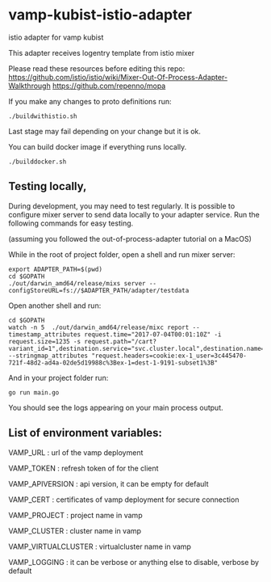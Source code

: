# vamp-kubist-istio-adapter
istio adapter for vamp kubist

This adapter receives logentry template from istio mixer

Please read these resources before editing this repo:
https://github.com/istio/istio/wiki/Mixer-Out-Of-Process-Adapter-Walkthrough
https://github.com/repenno/mopa


If you make any changes to proto definitions run:

```shell
./buildwithistio.sh
```
Last stage may fail depending on your change but it is ok.

You can build docker image if everything runs locally.

```shell
./builddocker.sh
```

## Testing locally,

During development, you may need to test regularly. It is possible to configure mixer server to send data locally to your adapter service. Run the following commands for easy testing.

(assuming you followed the out-of-process-adapter tutorial on a MacOS)

While in the root of project folder, open a shell and run mixer server:

```shell
export ADAPTER_PATH=$(pwd)
cd $GOPATH
./out/darwin_amd64/release/mixs server --configStoreURL=fs://$ADAPTER_PATH/adapter/testdata
```

Open another shell and run:

```shell
cd $GOPATH
watch -n 5  ./out/darwin_amd64/release/mixc report --timestamp_attributes request.time="2017-07-04T00:01:10Z" -i request.size=1235 -s request.path="/cart?variant_id=1",destination.service="svc.cluster.local",destination.name="experimentedservice" --stringmap_attributes "request.headers=cookie:ex-1_user=3c445470-721f-48d2-ad4a-02de5d19988c%3Bex-1=dest-1-9191-subset1%3B"
```

And in your project folder run:

```shell
go run main.go
```

You should see the logs appearing on your main process output.

## List of environment variables:

VAMP_URL : url of the vamp deployment

VAMP_TOKEN : refresh token of for the client

VAMP_APIVERSION : api version, it can be empty for default

VAMP_CERT : certificates of vamp deployment for secure connection

VAMP_PROJECT : project name in vamp

VAMP_CLUSTER : cluster name in vamp

VAMP_VIRTUALCLUSTER : virtualcluster name in vamp

VAMP_LOGGING : it can be verbose or anything else to disable, verbose by default
